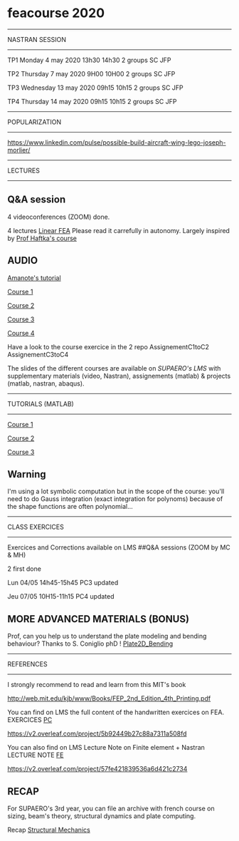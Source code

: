 # feacourse 2020

****
NASTRAN SESSION
****


TP1 Monday 4 may 2020 13h30 14h30 2 groups SC JFP

TP2 
Thursday 7 may 2020 9H00 10H00 2 groups SC JFP
 
TP3
Wednesday 13 may 2020 09h15 10h15 2 groups SC JFP

TP4 Thursday 14 may 2020 09h15 10h15  2 groups SC JFP


****
POPULARIZATION
****

https://www.linkedin.com/pulse/possible-build-aircraft-wing-lego-joseph-morlier/

****
LECTURES
****

## Q&A session 
4 videoconferences (ZOOM) done.

4 lectures [Linear FEA](https://github.com/jomorlier/feacourse/blob/master/Courses/ArchiveFEA.zip)
Please read it carrefully in autonomy. Largely inspired by [Prof Haftka's course](https://mae.ufl.edu/haftka/course.html) 


## AUDIO 

[Amanote's tutorial](https://www.youtube.com/watch?v=DvLyo9mtf3U)

[Course 1](https://github.com/jomorlier/feacourse/blob/master/Courses/Course1.md)

[Course 2](https://github.com/jomorlier/feacourse/blob/master/Courses/Course2.md)

[Course 3](https://github.com/jomorlier/feacourse/blob/master/Courses/Course3.md)

[Course 4](https://github.com/jomorlier/feacourse/blob/master/Courses/Course4.md)

Have a look to the course exercice in the 2 repo
AssignementC1toC2
AssignementC3toC4

The slides of the different courses are available on *SUPAERO's LMS* with supplementary materials (video, Nastran), assignements (matlab) & projects (matlab, nastran, abaqus).

****
TUTORIALS (MATLAB)
****

[Course 1](https://github.com/jomorlier/feacourse/blob/master/Tutorials/C1_tutorial.md)

[Course 2](https://github.com/jomorlier/feacourse/blob/master/Tutorials/C2_tutorial.md)

[Course 3](https://github.com/jomorlier/feacourse/blob/master/Tutorials/C3_tutorial.md)

## Warning
I'm using a lot symbolic computation but in the scope of the course:
you'll need to do Gauss integration (exact integration for polynoms) because of the shape functions are often  polynomial...


****
CLASS EXERCICES
****

Exercices and Corrections available on LMS
##Q&A sessions (ZOOM by MC & MH)

2 first done

Lun 04/05        14h45-15h45 PC3 updated

Jeu 07/05        10H15-11h15 PC4 updated


## MORE ADVANCED MATERIALS (BONUS)

Prof, can you help us to understand the plate modeling and bending behaviour?
Thanks to S. Coniglio phD !  [Plate2D_Bending](http://htmlpreview.github.io/?https://github.com/jomorlier/feacourse/blob/master/Plate2D_Bending/plate_el.html)

****
REFERENCES
****

I strongly recommend to read and learn from this MIT's book

http://web.mit.edu/kjb/www/Books/FEP_2nd_Edition_4th_Printing.pdf

You can find on LMS the full content of the handwritten exercices on FEA.
EXERCICES [PC](https://github.com/jomorlier/feacourse/blob/master/Courses/PC3A.pdf)

https://v2.overleaf.com/project/5b92449b27c88a7311a508fd

You can also find on LMS Lecture Note on Finite element + Nastran
LECTURE NOTE [FE](https://github.com/jomorlier/feacourse/blob/master/Courses/LectureNote.pdf)

https://v2.overleaf.com/project/57fe421839536a6d421c2734




## RECAP

For SUPAERO's 3rd year, you can file an archive with french course on sizing, beam's theory, structural dynamics and plate computing.

Recap [Structural Mechanics](https://github.com/jomorlier/feacourse/blob/master/Courses/Recap_1A_2A_SUPAERO.zip)



